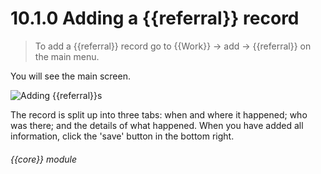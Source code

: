 # 10.1.0    Adding a {{referral}} record

> To add a {{referral}} record go to {{Work}} -> add -> {{referral}} on the main menu. 

You will see the main screen. 

![Adding {{referral}}s]({{imgpath}}192a.png)

The record is split up into three tabs: when and where it happened; who was there; and the details of what happened. When you have added all information, click the 'save' button in the bottom right. 

###### {{core}} module

